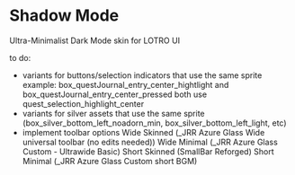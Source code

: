 # Shadow Mode
Ultra-Minimalist Dark Mode skin for LOTRO UI

to do:
- variants for buttons/selection indicators that use the same sprite
    example:
    box_questJournal_entry_center_hightlight
    and 
    box_questJournal_entry_center_pressed
    both use
    quest_selection_highlight_center
- variants for silver assets that use the same sprite
    (box_silver_bottom_left_noadorn_min, box_silver_bottom_left_light, etc)
- implement toolbar options
    Wide Skinned (_JRR Azure Glass Wide universal toolbar (no edits needed))
    Wide Minimal (_JRR Azure Glass Custom - Ultrawide Basic)
    Short Skinned (SmallBar Reforged)
    Short Minimal (_JRR Azure Glass Custom short BGM)

